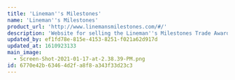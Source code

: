 ```yaml
---
title: 'Lineman''s Milestones'
name: 'Lineman''s Milestones'
product_url: 'http://www.linemansmilestones.com/#/'
description: 'Website for selling the Lineman''s Milestones Trade Award.'
updated_by: ef1fd78e-815e-4153-8251-f021a62d917d
updated_at: 1610923133
main_image:
  - Screen-Shot-2021-01-17-at-2.38.39-PM.png
id: 6770e42b-6346-4d2f-a8f8-a343f33d23c3
---
```

